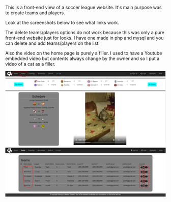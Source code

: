 This is a front-end view of a soccer league website. It's main purpose was to
create teams and players.

Look at the screenshots below to see what links work.

The delete teams/players options do not work because this was only a pure front-end
website just for looks. I have one made in php and mysql and you can delete and add teams/players
on the list.

Also the video on the home page is purely a filler. I used to have a Youtube
embedded video but contents always change by the owner and so I put a video
of a cat as a filler.

![GitHub Logo](/HomePage.png)
![GitHub Logo](/TeamsPage.png)
